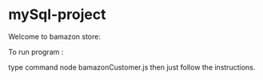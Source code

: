 # mySql-project
Welcome to bamazon store:

To run program :

type command node bamazonCustomer.js then just follow the instructions.

